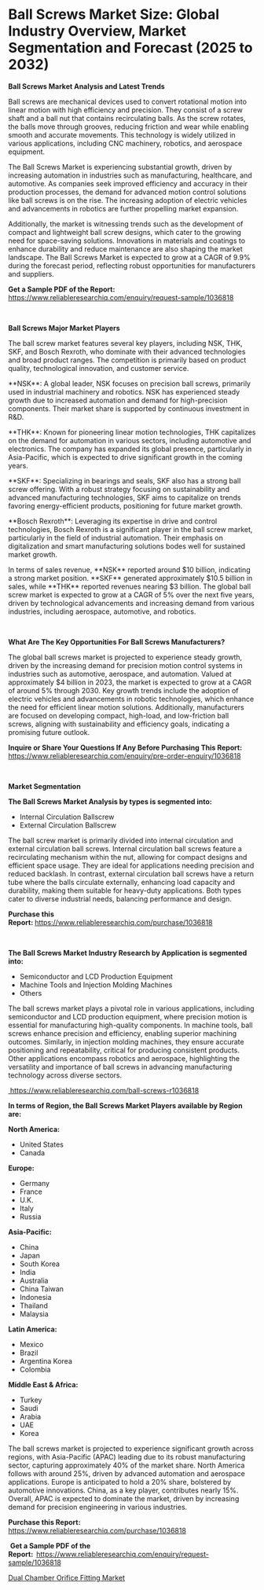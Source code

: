 <p><h1>Ball Screws Market Size: Global Industry Overview, Market Segmentation and Forecast (2025 to 2032)</h1></p><p><strong>Ball Screws Market Analysis and Latest Trends</strong></p>
<p><p>Ball screws are mechanical devices used to convert rotational motion into linear motion with high efficiency and precision. They consist of a screw shaft and a ball nut that contains recirculating balls. As the screw rotates, the balls move through grooves, reducing friction and wear while enabling smooth and accurate movements. This technology is widely utilized in various applications, including CNC machinery, robotics, and aerospace equipment.</p><p>The Ball Screws Market is experiencing substantial growth, driven by increasing automation in industries such as manufacturing, healthcare, and automotive. As companies seek improved efficiency and accuracy in their production processes, the demand for advanced motion control solutions like ball screws is on the rise. The increasing adoption of electric vehicles and advancements in robotics are further propelling market expansion.</p><p>Additionally, the market is witnessing trends such as the development of compact and lightweight ball screw designs, which cater to the growing need for space-saving solutions. Innovations in materials and coatings to enhance durability and reduce maintenance are also shaping the market landscape. The Ball Screws Market is expected to grow at a CAGR of 9.9% during the forecast period, reflecting robust opportunities for manufacturers and suppliers.</p></p>
<p><strong>Get a Sample PDF of the Report:&nbsp;</strong> <a href="https://www.reliableresearchiq.com/enquiry/request-sample/1036818?utm_campaign=1870&utm_medium=2&utm_source=Github&utm_content=ia&utm_term=18022025&utm_id=ball-screws">https://www.reliableresearchiq.com/enquiry/request-sample/1036818</a></p>
<p>&nbsp;</p>
<p><strong>Ball Screws Major Market Players</strong></p>
<p><p>The ball screw market features several key players, including NSK, THK, SKF, and Bosch Rexroth, who dominate with their advanced technologies and broad product ranges. The competition is primarily based on product quality, technological innovation, and customer service.</p><p>**NSK**: A global leader, NSK focuses on precision ball screws, primarily used in industrial machinery and robotics. NSK has experienced steady growth due to increased automation and demand for high-precision components. Their market share is supported by continuous investment in R&D.</p><p>**THK**: Known for pioneering linear motion technologies, THK capitalizes on the demand for automation in various sectors, including automotive and electronics. The company has expanded its global presence, particularly in Asia-Pacific, which is expected to drive significant growth in the coming years.</p><p>**SKF**: Specializing in bearings and seals, SKF also has a strong ball screw offering. With a robust strategy focusing on sustainability and advanced manufacturing technologies, SKF aims to capitalize on trends favoring energy-efficient products, positioning for future market growth.</p><p>**Bosch Rexroth**: Leveraging its expertise in drive and control technologies, Bosch Rexroth is a significant player in the ball screw market, particularly in the field of industrial automation. Their emphasis on digitalization and smart manufacturing solutions bodes well for sustained market growth.</p><p>In terms of sales revenue, **NSK** reported around $10 billion, indicating a strong market position. **SKF** generated approximately $10.5 billion in sales, while **THK** reported revenues nearing $3 billion. The global ball screw market is expected to grow at a CAGR of 5% over the next five years, driven by technological advancements and increasing demand from various industries, including aerospace, automotive, and robotics.</p></p>
<p>&nbsp;</p>
<p><strong>What Are The Key Opportunities For Ball Screws Manufacturers?</strong></p>
<p><p>The global ball screws market is projected to experience steady growth, driven by the increasing demand for precision motion control systems in industries such as automotive, aerospace, and automation. Valued at approximately $4 billion in 2023, the market is expected to grow at a CAGR of around 5% through 2030. Key growth trends include the adoption of electric vehicles and advancements in robotic technologies, which enhance the need for efficient linear motion solutions. Additionally, manufacturers are focused on developing compact, high-load, and low-friction ball screws, aligning with sustainability and efficiency goals, indicating a promising future outlook.</p></p>
<p><strong>Inquire or Share Your Questions If Any Before Purchasing This Report:</strong> <a href="https://www.reliableresearchiq.com/enquiry/pre-order-enquiry/1036818?utm_campaign=1870&utm_medium=2&utm_source=Github&utm_content=ia&utm_term=18022025&utm_id=ball-screws">https://www.reliableresearchiq.com/enquiry/pre-order-enquiry/1036818</a></p>
<p>&nbsp;</p>
<p><strong>Market Segmentation</strong></p>
<p><strong>The Ball Screws Market Analysis by types is segmented into:</strong></p>
<p><ul><li>Internal Circulation Ballscrew</li><li>External Circulation Ballscrew</li></ul></p>
<p><p>The ball screw market is primarily divided into internal circulation and external circulation ball screws. Internal circulation ball screws feature a recirculating mechanism within the nut, allowing for compact designs and efficient space usage. They are ideal for applications needing precision and reduced backlash. In contrast, external circulation ball screws have a return tube where the balls circulate externally, enhancing load capacity and durability, making them suitable for heavy-duty applications. Both types cater to diverse industrial needs, balancing performance and design.</p></p>
<p><strong>Purchase this Report:&nbsp;</strong><a href="https://www.reliableresearchiq.com/purchase/1036818?utm_campaign=1870&utm_medium=2&utm_source=Github&utm_content=ia&utm_term=18022025&utm_id=ball-screws">https://www.reliableresearchiq.com/purchase/1036818</a></p>
<p>&nbsp;</p>
<p><strong>The Ball Screws Market Industry Research by Application is segmented into:</strong></p>
<p><ul><li>Semiconductor and LCD Production Equipment</li><li>Machine Tools and Injection Molding Machines</li><li>Others</li></ul></p>
<p><p>The ball screws market plays a pivotal role in various applications, including semiconductor and LCD production equipment, where precision motion is essential for manufacturing high-quality components. In machine tools, ball screws enhance precision and efficiency, enabling superior machining outcomes. Similarly, in injection molding machines, they ensure accurate positioning and repeatability, critical for producing consistent products. Other applications encompass robotics and aerospace, highlighting the versatility and importance of ball screws in advancing manufacturing technology across diverse sectors.</p></p>
<p><a href="https://www.reliableresearchiq.com/ball-screws-r1036818?utm_campaign=1870&utm_medium=2&utm_source=Github&utm_content=ia&utm_term=18022025&utm_id=ball-screws">&nbsp;https://www.reliableresearchiq.com/ball-screws-r1036818</a></p>
<p><strong>In terms of Region, the Ball Screws Market Players available by Region are:</strong></p>
<p>
    <p> <strong> North America: </strong>
        <ul>
            <li>United States</li>
            <li>Canada</li>
        </ul>
        </p> 
    <p> <strong> Europe: </strong>
        <ul>
            <li>Germany</li>
            <li>France</li>
            <li>U.K.</li>
            <li>Italy</li>
            <li>Russia</li>
        </ul>
        </p> 
    <p> <strong> Asia-Pacific: </strong>
        <ul>
            <li>China</li>
            <li>Japan</li>
            <li>South Korea</li>
            <li>India</li>
            <li>Australia</li>
            <li>China Taiwan</li>
            <li>Indonesia</li>
            <li>Thailand</li>
            <li>Malaysia</li>
        </ul>
        </p> 
    <p> <strong> Latin America: </strong>
        <ul>
            <li>Mexico</li>
            <li>Brazil</li>
            <li>Argentina Korea</li>
            <li>Colombia</li>
        </ul>
        </p> 
    <p> <strong> Middle East & Africa: </strong>
        <ul>
            <li>Turkey</li>
            <li>Saudi</li>
            <li>Arabia</li>
            <li>UAE</li>
            <li>Korea</li>
        </ul>
    </p>
    </p>
<p><p>The ball screws market is projected to experience significant growth across regions, with Asia-Pacific (APAC) leading due to its robust manufacturing sector, capturing approximately 40% of the market share. North America follows with around 25%, driven by advanced automation and aerospace applications. Europe is anticipated to hold a 20% share, bolstered by automotive innovations. China, as a key player, contributes nearly 15%. Overall, APAC is expected to dominate the market, driven by increasing demand for precision engineering in various industries.</p></p>
<p><strong>Purchase this Report: </strong><a href="https://www.reliableresearchiq.com/purchase/1036818?utm_campaign=1870&utm_medium=2&utm_source=Github&utm_content=ia&utm_term=18022025&utm_id=ball-screws">https://www.reliableresearchiq.com/purchase/1036818</a></p>
<p>&nbsp;<strong>Get a Sample PDF of the Report:&nbsp;&nbsp;</strong><a href="https://www.reliableresearchiq.com/enquiry/request-sample/1036818?utm_campaign=1870&utm_medium=2&utm_source=Github&utm_content=ia&utm_term=18022025&utm_id=ball-screws">https://www.reliableresearchiq.com/enquiry/request-sample/1036818</a></p>
<p><strong></strong></p>
<p><p><a href="https://github.com/unkelummaru8/Market-Research-Report-List-1/blob/main/dual-chamber-orifice-fitting-market.md?utm_campaign=1870&utm_medium=2&utm_source=Github&utm_content=ia&utm_term=18022025&utm_id=ball-screws">Dual Chamber Orifice Fitting Market</a></p></p>